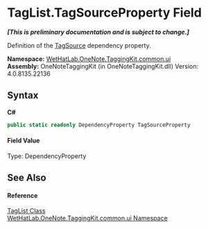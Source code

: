 # TagList.TagSourceProperty Field
 _**\[This is preliminary documentation and is subject to change.\]**_

Definition of the <a href="90b0d3b2-1444-dbe4-39fc-28b122405732.md">TagSource</a> dependency property.

**Namespace:**&nbsp;<a href="043a9407-ac38-b3ac-7348-a6090af495ad.md">WetHatLab.OneNote.TaggingKit.common.ui</a><br />**Assembly:**&nbsp;OneNoteTaggingKit (in OneNoteTaggingKit.dll) Version: 4.0.8135.22136

## Syntax

**C#**<br />
``` C#
public static readonly DependencyProperty TagSourceProperty
```


#### Field Value
Type: DependencyProperty

## See Also


#### Reference
<a href="33154b64-6d0a-fae4-e6a0-cc3db0ac070c.md">TagList Class</a><br /><a href="043a9407-ac38-b3ac-7348-a6090af495ad.md">WetHatLab.OneNote.TaggingKit.common.ui Namespace</a><br />